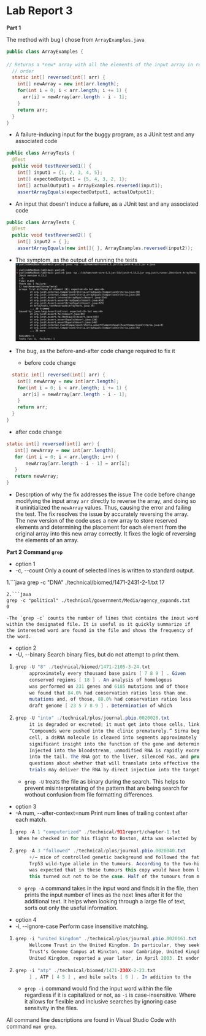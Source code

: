 # Lab Report 3

**Part 1**

The method with bug I chose from `ArrayExamples.java`
```java
public class ArrayExamples {

// Returns a *new* array with all the elements of the input array in reversed
  // order
  static int[] reversed(int[] arr) {
    int[] newArray = new int[arr.length];
    for(int i = 0; i < arr.length; i += 1) {
      arr[i] = newArray[arr.length - i - 1];
    }
    return arr;
  }
}
```

* A failure-inducing input for the buggy program, as a JUnit test and any associated code
```java
public class ArrayTests {
  @Test
  public void testReversed1() {
    int[] input1 = {1, 2, 3, 4, 5};
    int[] expectedOutput1 = {5, 4, 3, 2, 1};
    int[] actualOutput1 = ArrayExamples.reversed(input1);
    assertArrayEquals(expectedOutput1, actualOutput1);
```

* An input that doesn't induce a failure, as a JUnit test and any associated code
```java
public class ArrayTests {
  @Test
  public void testReversed2() {
    int[] input2 = { };
    assertArrayEquals(new int[]{ }, ArrayExamples.reversed(input2));
```

* The symptom, as the output of running the tests
![Image](symptom.png)

* The bug, as the before-and-after code change required to fix it
  - before code change
```java
  static int[] reversed(int[] arr) {
    int[] newArray = new int[arr.length];
    for(int i = 0; i < arr.length; i += 1) {
      arr[i] = newArray[arr.length - i - 1];
    }
    return arr;
  }
}
```

  - after code change
 ```java
 static int[] reversed(int[] arr) {
    int[] newArray = new int[arr.length];
    for (int i = 0; i < arr.length; i++) {
        newArray[arr.length - i - 1] = arr[i];
    }
    return newArray;
}
 ```
* Descrption of why the fix addresses the issue
The code before change modifying the input array `arr` directly to reverse the array, and doing so it uninitialized the `newArray` values. Thus, causing the error and failing the test. The fix resolves the issue by accurately reversing the array. The new version of the code uses a new array to store reserved elements and determining the placement for each element from the original array into this new array correctly. It fixes the logic of reversing the elements of an array.

**Part 2**
**Command `grep`**

* option 1
* -c, --count Only a count of selected lines is written to standard output.
  
1.```java
grep -c "DNA" ./technical/biomed/1471-2431-2-1.txt
17
```
2.```java
grep -c "political" ./technical/government/Media/agency_expands.txt
0
```
	-The `grep -c` counts the number of lines that contains the inout word within the designated file. It is useful as it quickly summarize if the interested word are found in the file and shows the frequency of the word.

* option 2
* -U, --binary Search binary files, but do not attempt to print them.
1. ```java
   grep -U "8" ./technical/biomed/1471-2105-3-24.txt
        approximately every thousand base pairs [ 7 8 9 ] . Given
        conserved regions [ 18 ] . An analysis of homologous
        was performed on 231 genes and 6185 mutations and of those
        we found that 84.0% had conservation ratios less than one.
        mutations and, of those, 88.0% had conservation ratios less
        draft genome [ 23 5 7 8 9 ] . Determination of which
   ```
2. ```java
   grep -U "into" ./technical/plos/journal.pbio.0020028.txt
        it is degraded or excreted; it must get into those cells, link up with its intracellular
        “Compounds were pushed into the clinic prematurely.” Sirna began as the biotech startup
        cell, a dsRNA molecule is cleaved into segments approximately 22 nucleotides long, called
        significant insight into the function of the gene and determine whether reducing its
        Injected into the bloodstream, unmodified RNA is rapidly excreted by the kidneys or
        into the tail. The RNA got to the liver, silenced Fas, and protected the mice from
        questions about whether that will translate into effective therapy.
        trials may deliver the RNA by direct injection into the target tissue (for a tumor,for
   ```
   - `grep -U` treats the file as binary during the search. This helps to prevent misinterpretating of the pattern that are being search for wothout confusion from file formatting differences. 

* option 3
* -A num, --after-context=num Print num lines of trailing context after each match.
1. ```java
   grep -A 1 "computerized" ./technical/911report/chapter-1.txt
    When he checked in for his flight to Boston, Atta was selected by a computerized prescreening system known as CAPPS (Computer Assisted Passenger Prescreening System), created to identify passengers who should be subject to special security measures. Under security rules in place at the time, the only consequence of Atta's selection by CAPPS was that his checked bags were held off the plane until it was confirmed that he had boarded the aircraft. This did not hinder Atta's plans.
   ```
2. ```java
   grep -A 3 "followed" ./technical/plos/journal.pbio.0020040.txt
        +/− mice of controlled genetic background and followed the fate of the 
        Trp53 wild-type allele in the tumours. According to the two-hit model, it
        was expected that in these tumours this copy would have been lost or inactivated. However,
        this turned out not to be the case. Half of the tumours from mice younger than 18 months
   ```
   - `grep -A` command takes in the input word and finds it in the file, then prints the input number of lines as the next lines after it for the additional text. It helps when looking through a large file of text, sorts out only the useful information.
     
* option 4
* -i, --ignore-case Perform case insensitive matching.
1. ```java
   grep -i "united kingdom" ./technical/plos/journal.pbio.0020161.txt
        Wellcome Trust in the United Kingdom. In particular, they seek the independence and
        Trust's Genome Campus at Hinxton, near Cambridge, United Kingdom. ‘The French and Germans
        United Kingdom, reported a year later, in April 2003. It endorsed the creation of an ERC as
   ```
2. ```java
   grep -i "atp" ./technical/biomed/1471-230X-2-23.txt
        ] , ATP [ 4 5 ] , and bile salts [ 6 ] . In addition to the
   ```
   - `grep -i` command would find the input word within the file regardless if it is capitalized or not, as `-i` is case-insensitive. Where it allows for flexible and inclusive searches by ignoring case sensitvity in the files.

All command line descriptions are found in Visual Studio Code with command `man grep`.
